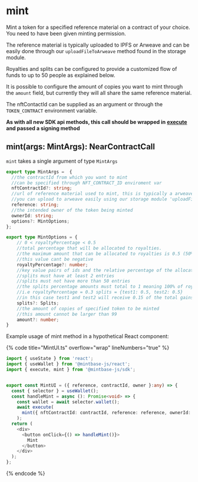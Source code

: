 # mint

Mint a token for a specified reference material on a contract of your choice. You need to have been given minting permission.

The reference material is typically uploaded to IPFS or Arweave and can be easily done through our `uploadFileToArweave` method found in the storage module.

Royalties and splits can be configured to provide a customized flow of funds to up to 50 people as explained below.

It is possible to configure the amount of copies you want to mint through the `amount` field, but currently they will all share the same reference material.

The nftContactId can be supplied as an argument or through the `TOKEN_CONTRACT` environment variable.

**As with all new SDK api methods, this call should be wrapped in** [**execute**](../../../mintbase-sdk-ref/packages/sdk/src/#execute) **and passed a signing method**

## mint(args: MintArgs): NearContractCall

`mint` takes a single argument of type `MintArgs`

```typescript
export type MintArgs =  {
  //the contractId from which you want to mint
  //can be specified through NFT_CONTRACT_ID enviroment var
  nftContractId?: string;
  //url of reference material used to mint, this is typically a arweave or ipfs link
  //you can upload to arweave easily using our storage module 'uploadFileToArweave' method
  reference: string;
  //the intended owner of the token being minted
  ownerId: string;
  options?: MintOptions;
};

export type MintOptions = {
    // 0 < royaltyPercentage < 0.5
    //total percentage that will be allocated to royalties.
    //the maximum amount that can be allocated to royalties is 0.5 (50%)
    //this value cant be negative
    royaltyPercentage?: number;
    //key value pairs of ids and the relative percentage of the allocated royalties amount
    //splits must have at least 2 entries
    //splits must not have more than 50 entries
    //the splits percentage amounts must total to 1 meaning 100% of royaltyPercentage
    //i.e royaltyPercentage = 0.3 splits = {test1: 0.5, test2: 0.5}
    //in this case test1 and test2 will receive 0.15 of the total gains (0.5*0.3)
    splits?: Splits;
    //the amount of copies of specified token to be minted
    //this amount cannot be larger than 99
    amount?: number;
}
```

Example usage of mint method in a hypothetical React component:

{% code title="MintUI.ts" overflow="wrap" lineNumbers="true" %}
```typescript
import { useState } from 'react';
import { useWallet } from '@mintbase-js/react';
import { execute, mint } from '@mintbase-js/sdk';


export const MintUI = ({ reference, contractId, owner }:any) => {
  const { selector } = useWallet();
  const handleMint = async (): Promise<void> => {
    const wallet = await selector.wallet();
    await execute(
      mint({ nftContractId: contractId, reference: reference, ownerId: owner })
    );
  return (
    <div>
      <button onClick={() => handleMint()}>
        Mint
      </button>
    </div>
  );
};
```
{% endcode %}
